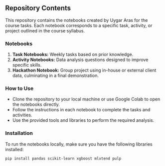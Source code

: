 ## Repository Contents

This repository contains the notebooks created by Uygar Aras for the course tasks. Each notebook corresponds to a specific task, activity, or project outlined in the course syllabus.

### Notebooks
1. **Task Notebooks:** Weekly tasks based on prior knowledge.
2. **Activity Notebooks:** Data analysis questions designed to improve specific skills.
3. **Hackathon Notebook:** Group project using in-house or external client data, culminating in a final demonstration.

### How to Use
- Clone the repository to your local machine or use Google Colab to open the notebooks directly.
- Follow the instructions in each notebook to complete the tasks and activities.
- Use the provided tools and libraries to perform the required analysis.

### Installation
To run the notebooks locally, make sure you have the following libraries installed:

```bash
pip install pandas scikit-learn xgboost mlxtend pulp
